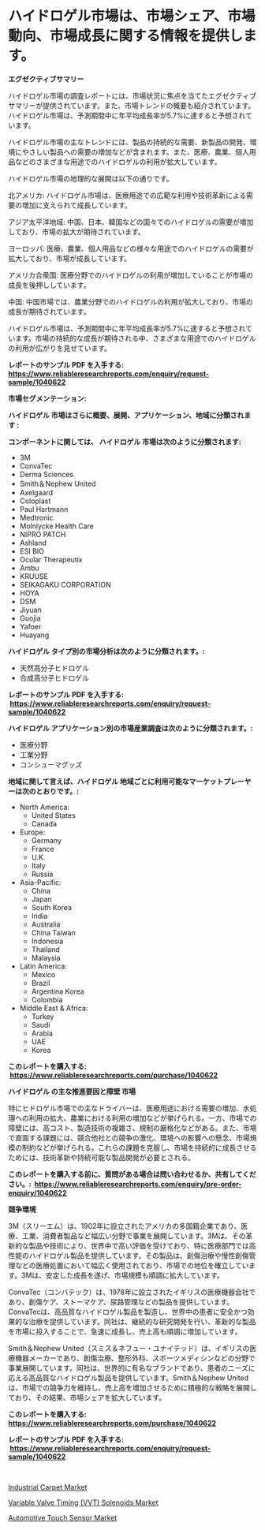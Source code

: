 <p><h1>ハイドロゲル市場は、市場シェア、市場動向、市場成長に関する情報を提供します。</h1></p><p><strong>エグゼクティブサマリー</strong></p>
<p><p>ハイドロゲル市場の調査レポートには、市場状況に焦点を当てたエグゼクティブサマリーが提供されています。また、市場トレンドの概要も紹介されています。ハイドロゲル市場は、予測期間中に年平均成長率が5.7%に達すると予想されています。</p><p>ハイドロゲル市場の主なトレンドには、製品の持続的な需要、新製品の開発、環境にやさしい製品への需要の増加などが含まれます。また、医療、農業、個人用品などのさまざまな用途でのハイドロゲルの利用が拡大しています。</p><p>ハイドロゲル市場の地理的な展開は以下の通りです。</p><p>北アメリカ: ハイドロゲル市場は、医療用途での広範な利用や技術革新による需要の増加に支えられて成長しています。</p><p>アジア太平洋地域: 中国、日本、韓国などの国々でのハイドロゲルの需要が増加しており、市場の拡大が期待されています。</p><p>ヨーロッパ: 医療、農業、個人用品などの様々な用途でのハイドロゲルの需要が拡大しており、市場が成長しています。</p><p>アメリカ合衆国: 医療分野でのハイドロゲルの利用が増加していることが市場の成長を後押ししています。</p><p>中国: 中国市場では、農業分野でのハイドロゲルの利用が拡大しており、市場の成長が期待されています。</p><p>ハイドロゲル市場は、予測期間中に年平均成長率が5.7%に達すると予想されています。市場の持続的な成長が期待される中、さまざまな用途でのハイドロゲルの利用が広がりを見せています。</p></p>
<p><strong>レポートのサンプル PDF を入手する: <a href="https://www.reliableresearchreports.com/enquiry/request-sample/1040622">https://www.reliableresearchreports.com/enquiry/request-sample/1040622</a></strong></p>
<p><strong>市場セグメンテーション:</strong></p>
<p><strong> ハイドロゲル 市場はさらに概要、展開、アプリケーション、地域に分類されます :</strong></p>
<p><strong>コンポーネントに関しては、 ハイドロゲル 市場は次のように分類されます: &nbsp;</strong></p>
<p><ul><li>3M</li><li>ConvaTec</li><li>Derma Sciences</li><li>Smith＆Nephew United</li><li>Axelgaard</li><li>Coloplast</li><li>Paul Hartmann</li><li>Medtronic</li><li>Molnlycke Health Care</li><li>NIPRO PATCH</li><li>Ashland</li><li>ESI BIO</li><li>Ocular Therapeutix</li><li>Ambu</li><li>KRUUSE</li><li>SEIKAGAKU CORPORATION</li><li>HOYA</li><li>DSM</li><li>Jiyuan</li><li>Guojia</li><li>Yafoer</li><li>Huayang</li></ul></p>
<p><strong> ハイドロゲル タイプ別の市場分析は次のように分類されます。:</strong></p>
<p><ul><li>天然高分子ヒドロゲル</li><li>合成高分子ヒドロゲル</li></ul></p>
<p><strong>レポートのサンプル PDF を入手する: &nbsp;<a href="https://www.reliableresearchreports.com/enquiry/request-sample/1040622">https://www.reliableresearchreports.com/enquiry/request-sample/1040622</a></strong></p>
<p><strong> ハイドロゲル アプリケーション別の市場産業調査は次のように分類されます。:</strong></p>
<p><ul><li>医療分野</li><li>工業分野</li><li>コンシューマグッズ</li></ul></p>
<p><strong>地域に関して言えば、ハイドロゲル 地域ごとに利用可能なマーケットプレーヤーは次のとおりです。:</strong></p>
<p><ul>
    <li>
        North America:
        <ul>
            <li>United States</li>
            <li>Canada</li>
        </ul>
    </li>
    <li>
        Europe:
        <ul>
            <li>Germany</li>
            <li>France</li>
            <li>U.K.</li>
            <li>Italy</li>
            <li>Russia</li>
        </ul>
    </li>
    <li>
        Asia-Pacific:
        <ul>
            <li>China</li>
            <li>Japan</li>
            <li>South Korea</li>
            <li>India</li>
            <li>Australia</li>
            <li>China Taiwan</li>
            <li>Indonesia</li>
            <li>Thailand</li>
            <li>Malaysia</li>
        </ul>
    </li>
    <li>
        Latin America:
        <ul>
            <li>Mexico</li>
            <li>Brazil</li>
            <li>Argentina Korea</li>
            <li>Colombia</li>
        </ul>
    </li>
    <li>
        Middle East & Africa:
        <ul>
            <li>Turkey</li>
            <li>Saudi</li>
            <li>Arabia</li>
            <li>UAE</li>
            <li>Korea</li>
        </ul>
    </li>
    </ul></p>
<p><strong>このレポートを購入する: &nbsp;<a href="https://www.reliableresearchreports.com/purchase/1040622">https://www.reliableresearchreports.com/purchase/1040622</a></strong></p>
<p><strong>ハイドロゲル の主な推進要因と障壁 市場</strong></p>
<p><p>特にヒドロゲル市場での主なドライバーは、医療用途における需要の増加、水処理への利用の拡大、農業における利用の増加などが挙げられる。一方、市場での障壁には、高コスト、製造技術の複雑さ、規制の厳格化などがある。また、市場で直面する課題には、競合他社との競争の激化、環境への影響への懸念、市場規模の制約などが挙げられる。これらの課題を克服し、市場を持続的に成長させるためには、技術革新や持続可能な製品開発が必要とされる。</p></p>
<p><strong>このレポートを購入する前に、質問がある場合は問い合わせるか、共有してください。:&nbsp; <a href="https://www.reliableresearchreports.com/enquiry/pre-order-enquiry/1040622">https://www.reliableresearchreports.com/enquiry/pre-order-enquiry/1040622</a></strong></p>
<p><strong>競争環境</strong></p>
<p><p>3M（スリーエム）は、1902年に設立されたアメリカの多国籍企業であり、医療、工業、消費者製品など幅広い分野で事業を展開しています。3Mは、その革新的な製品や技術により、世界中で高い評価を受けており、特に医療部門では高性能のハイドロゲル製品を提供しています。その製品は、創傷治療や慢性創傷管理などの医療処置において幅広く使用されており、市場での地位を確立しています。3Mは、安定した成長を遂げ、市場規模も順調に拡大しています。</p><p>ConvaTec（コンバテック）は、1978年に設立されたイギリスの医療機器会社であり、創傷ケア、ストーマケア、尿路管理などの製品を提供しています。ConvaTecは、高品質なハイドロゲル製品を製造し、世界中の患者に安全かつ効果的な治療を提供しています。同社は、継続的な研究開発を行い、革新的な製品を市場に投入することで、急速に成長し、売上高も順調に増加しています。</p><p>Smith＆Nephew United（スミス＆ネフュー・ユナイテッド）は、イギリスの医療機器メーカーであり、創傷治療、整形外科、スポーツメディシンなどの分野で事業展開しています。同社は、世界的に有名なブランドであり、患者のニーズに応える高品質なハイドロゲル製品を提供しています。Smith＆Nephew Unitedは、市場での競争力を維持し、売上高を増加させるために積極的な戦略を展開しており、その結果、市場シェアを拡大しています。</p></p>
<p><strong>このレポートを購入する: &nbsp; <a href="https://www.reliableresearchreports.com/purchase/1040622">https://www.reliableresearchreports.com/purchase/1040622</a></strong></p>
<p><strong>レポートのサンプル PDF を入手する: &nbsp;<a href="https://www.reliableresearchreports.com/enquiry/request-sample/1040622">https://www.reliableresearchreports.com/enquiry/request-sample/1040622</a></strong><strong></strong></p>
<p>&nbsp;</p>
<p><p><a href="https://github.com/Angelnienowdseej3e45z3p8c/Market-Research-Report-List-1/blob/main/industrial-carpet-market.md">Industrial Carpet Market</a></p><p><a href="https://view.publitas.com/reportprime-1/variable-valve-timing-vvt-solenoids-market-size-growth-and-forecast-from-2023-2030/">Variable Valve Timing (VVT) Solenoids Market</a></p><p><a href="https://view.publitas.com/reportprime-1/automotive-touch-sensor-market-offer-valuable-insights-into-market-size-market-share-market-trends-and-projections-spanning-from-2023-to-2030/">Automotive Touch Sensor Market</a></p></p>